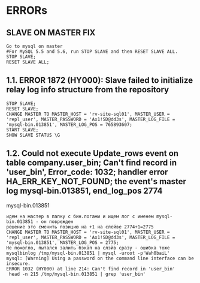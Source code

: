 # ERRORs
## SLAVE ON MASTER FIX
```
Go to mysql on master
#For MySQL 5.5 and 5.6, run STOP SLAVE and then RESET SLAVE ALL.
STOP SLAVE;
RESET SLAVE ALL;

```

## 1.1. ERROR 1872 (HY000): Slave failed to initialize relay log info structure from the repository
```
STOP SLAVE;
RESET SLAVE;
CHANGE MASTER TO MASTER_HOST = 'rv-site-sql01', MASTER_USER = 'repl_user', MASTER_PASSWORD = 'Ax1!SD@dd3s', MASTER_LOG_FILE = 'mysql-bin.013851', MASTER_LOG_POS = 765893607;
START SLAVE;
SHOW SLAVE STATUS \G
```

## 1.2. Could not execute Update_rows event on table company.user_bin; Can't find record in 'user_bin', Error_code: 1032; handler error HA_ERR_KEY_NOT_FOUND; the event's master log mysql-bin.013851, end_log_pos 2774
mysql-bin.013851
```
идем на мастер в папку с бин.логами и ищем лог с именем mysql-bin.013851 - он поврежден
решение это сменить позицию на +1 на слейве 2774+1=2775
CHANGE MASTER TO MASTER_HOST = 'rv-site-sql01', MASTER_USER = 'repl_user', MASTER_PASSWORD = 'Ax1!SD@dd3s', MASTER_LOG_FILE = 'mysql-bin.013851', MASTER_LOG_POS = 2775;
Не помогло, пытался залить бэкап на слэйв сразу - ошибка тоже
mysqlbinlog /tmp/mysql-bin.013851 | mysql -uroot -p'Wah0baiL'
mysql: [Warning] Using a password on the command line interface can be insecure.
ERROR 1032 (HY000) at line 214: Can't find record in 'user_bin'
 head -n 215 /tmp/mysql-bin.013851 | grep 'user_bin'

```
